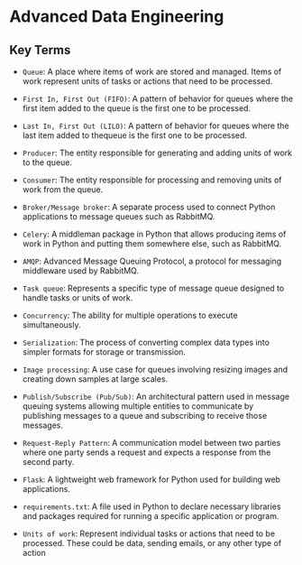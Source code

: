 # Advanced Data Engineering

## Key Terms

- `Queue`: A place where items of work are stored and managed. Items of work represent units of tasks or actions that need to be processed.

- `First In, First Out (FIFO)`: A pattern of behavior for queues where the first item added to the queue is the first one to be processed.

- `Last In, First Out (LILO)`: A pattern of behavior for queues where the last item added to thequeue is the first one to be processed.

- `Producer`: The entity responsible for generating and adding units of work to the queue.

- `Consumer`: The entity responsible for processing and removing units of work from the queue.

- `Broker/Message broker`: A separate process used to connect Python applications to message queues such as RabbitMQ.

- `Celery`: A middleman package in Python that allows producing items of work in Python and putting them somewhere else, such as RabbitMQ.

- `AMQP`: Advanced Message Queuing Protocol, a protocol for messaging middleware used by RabbitMQ.

- `Task queue`: Represents a specific type of message queue designed to handle tasks or units of work.

- `Concurrency`: The ability for multiple operations to execute simultaneously.

- `Serialization`: The process of converting complex data types into simpler formats for storage or transmission.

- `Image processing`: A use case for queues involving resizing images and creating down samples at large scales.

- `Publish/Subscribe (Pub/Sub)`: An architectural pattern used in message queuing systems allowing multiple entities to communicate by publishing messages to a queue and subscribing to receive those messages.

- `Request-Reply Pattern`: A communication model between two parties where one party sends a request and expects a response from the second party.

- `Flask`: A lightweight web framework for Python used for building web applications.

- `requirements.txt`: A file used in Python to declare necessary libraries and packages required for running a specific application or program.

- `Units of work`: Represent individual tasks or actions that need to be processed. These could be data, sending emails, or any other type of action

